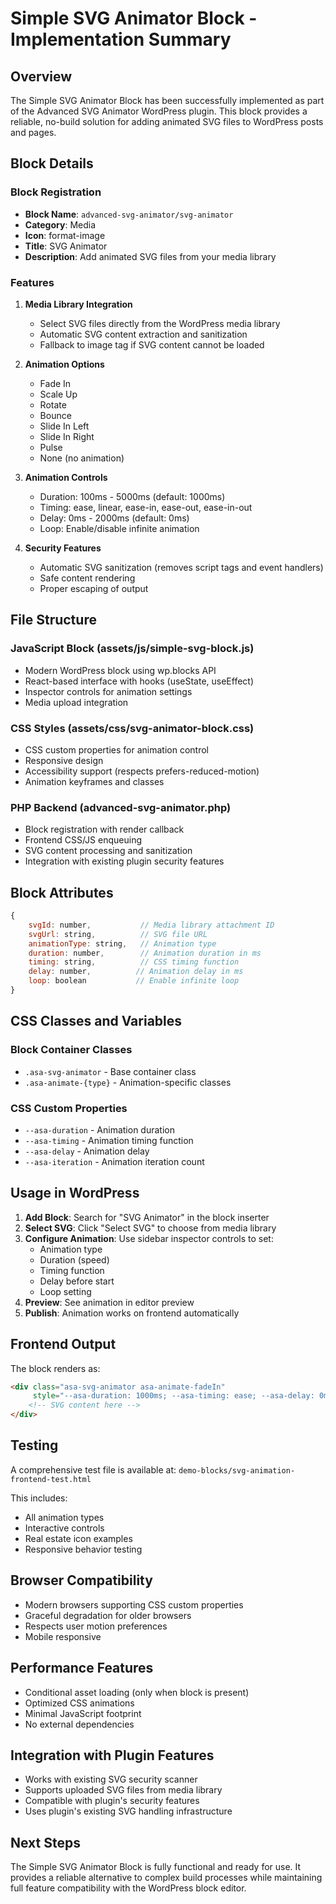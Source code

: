 # Simple SVG Animator Block - Implementation Summary

## Overview

The Simple SVG Animator Block has been successfully implemented as part of the Advanced SVG Animator WordPress plugin. This block provides a reliable, no-build solution for adding animated SVG files to WordPress posts and pages.

## Block Details

### Block Registration
- **Block Name**: `advanced-svg-animator/svg-animator`
- **Category**: Media
- **Icon**: format-image
- **Title**: SVG Animator
- **Description**: Add animated SVG files from your media library

### Features

1. **Media Library Integration**
   - Select SVG files directly from the WordPress media library
   - Automatic SVG content extraction and sanitization
   - Fallback to image tag if SVG content cannot be loaded

2. **Animation Options**
   - Fade In
   - Scale Up
   - Rotate
   - Bounce
   - Slide In Left
   - Slide In Right
   - Pulse
   - None (no animation)

3. **Animation Controls**
   - Duration: 100ms - 5000ms (default: 1000ms)
   - Timing: ease, linear, ease-in, ease-out, ease-in-out
   - Delay: 0ms - 2000ms (default: 0ms)
   - Loop: Enable/disable infinite animation

4. **Security Features**
   - Automatic SVG sanitization (removes script tags and event handlers)
   - Safe content rendering
   - Proper escaping of output

## File Structure

### JavaScript Block (assets/js/simple-svg-block.js)
- Modern WordPress block using wp.blocks API
- React-based interface with hooks (useState, useEffect)
- Inspector controls for animation settings
- Media upload integration

### CSS Styles (assets/css/svg-animator-block.css)
- CSS custom properties for animation control
- Responsive design
- Accessibility support (respects prefers-reduced-motion)
- Animation keyframes and classes

### PHP Backend (advanced-svg-animator.php)
- Block registration with render callback
- Frontend CSS/JS enqueuing
- SVG content processing and sanitization
- Integration with existing plugin security features

## Block Attributes

```javascript
{
    svgId: number,           // Media library attachment ID
    svgUrl: string,          // SVG file URL
    animationType: string,   // Animation type
    duration: number,        // Animation duration in ms
    timing: string,          // CSS timing function
    delay: number,          // Animation delay in ms
    loop: boolean           // Enable infinite loop
}
```

## CSS Classes and Variables

### Block Container Classes
- `.asa-svg-animator` - Base container class
- `.asa-animate-{type}` - Animation-specific classes

### CSS Custom Properties
- `--asa-duration` - Animation duration
- `--asa-timing` - Animation timing function
- `--asa-delay` - Animation delay
- `--asa-iteration` - Animation iteration count

## Usage in WordPress

1. **Add Block**: Search for "SVG Animator" in the block inserter
2. **Select SVG**: Click "Select SVG" to choose from media library
3. **Configure Animation**: Use sidebar inspector controls to set:
   - Animation type
   - Duration (speed)
   - Timing function
   - Delay before start
   - Loop setting
4. **Preview**: See animation in editor preview
5. **Publish**: Animation works on frontend automatically

## Frontend Output

The block renders as:
```html
<div class="asa-svg-animator asa-animate-fadeIn" 
     style="--asa-duration: 1000ms; --asa-timing: ease; --asa-delay: 0ms;">
    <!-- SVG content here -->
</div>
```

## Testing

A comprehensive test file is available at:
`demo-blocks/svg-animation-frontend-test.html`

This includes:
- All animation types
- Interactive controls
- Real estate icon examples
- Responsive behavior testing

## Browser Compatibility

- Modern browsers supporting CSS custom properties
- Graceful degradation for older browsers
- Respects user motion preferences
- Mobile responsive

## Performance Features

- Conditional asset loading (only when block is present)
- Optimized CSS animations
- Minimal JavaScript footprint
- No external dependencies

## Integration with Plugin Features

- Works with existing SVG security scanner
- Supports uploaded SVG files from media library
- Compatible with plugin's security features
- Uses plugin's existing SVG handling infrastructure

## Next Steps

The Simple SVG Animator Block is fully functional and ready for use. It provides a reliable alternative to complex build processes while maintaining full feature compatibility with the WordPress block editor.
